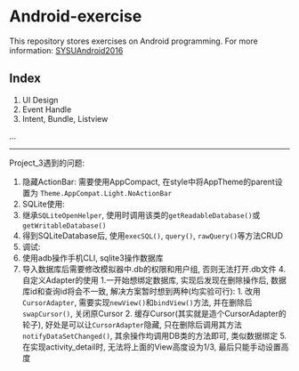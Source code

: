 # Android-exercise

This repository stores exercises on Android programming.
For more information: [SYSUAndroid2016](https://github.com/WideLee/SYSUAndroid2016)

## Index

1. UI Design
2. Event Handle
3. Intent, Bundle, Listview

...

---

Project_3遇到的问题:

1. 隐藏ActionBar: 需要使用AppCompact, 在style中将AppTheme的parent设置为 `Theme.AppCompat.Light.NoActionBar`
2. SQLite使用: 
  1. 继承`SQLiteOpenHelper`, 使用时调用该类的`getReadableDatabase()`或`getWritableDatabase()`
  2. 得到SQLiteDatabase后, 使用`execSQL()`, `query()`, `rawQuery()`等方法CRUD
3. 调试:
  1. 使用adb操作手机CLI, sqlite3操作数据库
  2. 导入数据库后需要修改模拟器中.db的权限和用户组, 否则无法打开.db文件
4.自定义Adapter的使用
  1.一开始想绑定数据库, 实现后发现在删除操作后, 数据库id和查询id将会不一致, 解决方案暂时想到两种(均实验可行):
    1. 改用`CursorAdapter`, 需要实现`newView()`和`bindView()`方法, 并在删除后`swapCursor()`, 关闭原Cursor
    2. 缓存Cursor(其实就是造个CursorAdapter的轮子), 好处是可以让`CursorAdapter`隐藏, 只在删除后调用其方法`notifyDataSetChanged()`, 其余操作均调用DB类的方法即可, 类似数据绑定
5.在实现activity_detail时, 无法将上面的View高度设为1/3, 最后只能手动设置高度
